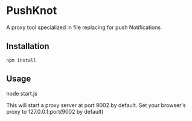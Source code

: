 # PushKnot

A proxy tool specialized in file replacing for push Notifications

## Installation

    npm install

## Usage

   node start.js

This will start a proxy server at port 9002 by default.
Set your browser's proxy to 127.0.0.1:port(9002 by default)

